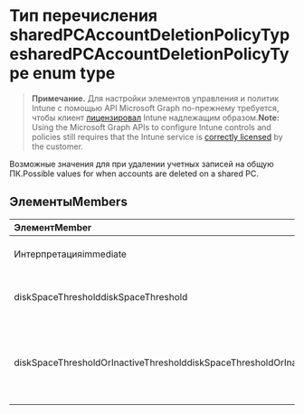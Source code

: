# <a name="sharedpcaccountdeletionpolicytype-enum-type"></a><span data-ttu-id="327a0-101">Тип перечисления sharedPCAccountDeletionPolicyType</span><span class="sxs-lookup"><span data-stu-id="327a0-101">sharedPCAccountDeletionPolicyType enum type</span></span>

> <span data-ttu-id="327a0-102">**Примечание.** Для настройки элементов управления и политик Intune с помощью API Microsoft Graph по-прежнему требуется, чтобы клиент [лицензировал](https://go.microsoft.com/fwlink/?linkid=839381) Intune надлежащим образом.</span><span class="sxs-lookup"><span data-stu-id="327a0-102">**Note:** Using the Microsoft Graph APIs to configure Intune controls and policies still requires that the Intune service is [correctly licensed](https://go.microsoft.com/fwlink/?linkid=839381) by the customer.</span></span>

<span data-ttu-id="327a0-103">Возможные значения для при удалении учетных записей на общую ПК.</span><span class="sxs-lookup"><span data-stu-id="327a0-103">Possible values for when accounts are deleted on a shared PC.</span></span>
## <a name="members"></a><span data-ttu-id="327a0-104">Элементы</span><span class="sxs-lookup"><span data-stu-id="327a0-104">Members</span></span>
|<span data-ttu-id="327a0-105">Элемент</span><span class="sxs-lookup"><span data-stu-id="327a0-105">Member</span></span>|<span data-ttu-id="327a0-106">Значение</span><span class="sxs-lookup"><span data-stu-id="327a0-106">Value</span></span>|<span data-ttu-id="327a0-107">Описание</span><span class="sxs-lookup"><span data-stu-id="327a0-107">Description</span></span>|
|:---|:---|:---|
|<span data-ttu-id="327a0-108">Интерпретация</span><span class="sxs-lookup"><span data-stu-id="327a0-108">immediate</span></span>|<span data-ttu-id="327a0-109">0</span><span class="sxs-lookup"><span data-stu-id="327a0-109">0</span></span>|<span data-ttu-id="327a0-110">Удаление немедленно.</span><span class="sxs-lookup"><span data-stu-id="327a0-110">Delete immediately.</span></span>|
|<span data-ttu-id="327a0-111">diskSpaceThreshold</span><span class="sxs-lookup"><span data-stu-id="327a0-111">diskSpaceThreshold</span></span>|<span data-ttu-id="327a0-112">1</span><span class="sxs-lookup"><span data-stu-id="327a0-112">1</span></span>|<span data-ttu-id="327a0-113">Удалите в порога места на диске.</span><span class="sxs-lookup"><span data-stu-id="327a0-113">Delete at disk space threshold.</span></span>|
|<span data-ttu-id="327a0-114">diskSpaceThresholdOrInactiveThreshold</span><span class="sxs-lookup"><span data-stu-id="327a0-114">diskSpaceThresholdOrInactiveThreshold</span></span>|<span data-ttu-id="327a0-115">2</span><span class="sxs-lookup"><span data-stu-id="327a0-115">2</span></span>|<span data-ttu-id="327a0-116">Удалите порога места на диске, так и неактивных пороговое значение.</span><span class="sxs-lookup"><span data-stu-id="327a0-116">Delete at disk space threshold or inactive threshold.</span></span>|



